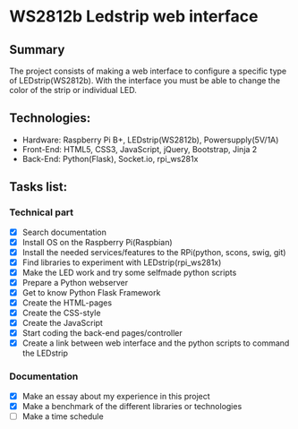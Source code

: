 # WS2812b Ledstrip web interface
## Summary
The project consists of making a web interface to configure a specific type of LEDstrip(WS2812b).
With the interface you must be able to change the color of the strip or individual LED.

## Technologies:
* Hardware: Raspberry Pi B+, LEDstrip(WS2812b), Powersupply(5V/1A)
* Front-End: HTML5, CSS3, JavaScript, jQuery, Bootstrap, Jinja 2
* Back-End: Python(Flask), Socket.io, rpi_ws281x

## Tasks list:

### Technical part
- [x] Search documentation
- [x] Install OS on the Raspberry Pi(Raspbian)
- [x] Install the needed services/features to the RPi(python, scons, swig, git)
- [x] Find libraries to experiment with LEDstrip(rpi_ws281x)
- [x] Make the LED work and try some selfmade python scripts
- [x] Prepare a Python webserver
- [x] Get to know Python Flask Framework
- [x] Create the HTML-pages
- [x] Create the CSS-style
- [x] Create the JavaScript
- [x] Start coding the back-end pages/controller
- [x] Create a link between web interface and the python scripts to command the LEDstrip

### Documentation
- [x] Make an essay about my experience in this project
- [x] Make a benchmark of the different libraries or technologies
- [ ] Make a time schedule
